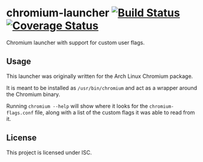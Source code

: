 # chromium-launcher [![Build Status](https://travis-ci.org/foutrelis/chromium-launcher.svg?branch=master)](https://travis-ci.org/foutrelis/chromium-launcher) [![Coverage Status](https://coveralls.io/repos/github/foutrelis/chromium-launcher/badge.svg)](https://coveralls.io/github/foutrelis/chromium-launcher)

Chromium launcher with support for custom user flags.

## Usage

This launcher was originally written for the Arch Linux Chromium package.

It is meant to be installed as `/usr/bin/chromium` and act as a wrapper around
the Chromium binary.

Running `chromium --help` will show where it looks for the `chromium-flags.conf`
file, along with a list of the custom flags it was able to read from it.

## License

This project is licensed under ISC.
